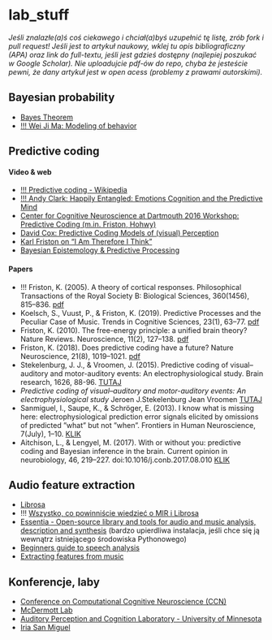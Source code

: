 # lab_stuff

*Jeśli znalazłe(a)ś coś ciekawego i chciał(a)byś uzupełnić tę listę, zrób fork i pull request! Jeśli jest to artykuł naukowy, wklej tu opis bibliograficzny (APA) oraz link do full-textu, jeśli jest gdzieś dostępny (najlepiej poszukać w Google Scholar). Nie uploadujcie pdf-ów do repo, chyba że jesteście pewni, że dany artykuł jest w open acess (problemy z prawami autorskimi).*

## Bayesian probability

- [Bayes Theorem](https://www.youtube.com/watch?v=XQoLVl31ZfQ)
- [!!! Wei Ji Ma: Modeling of behavior](https://www.youtube.com/watch?v=H1vp10PVKcw)

## Predictive coding

#### Video & web

- [!!! Predictive coding - Wikipedia](https://en.wikipedia.org/wiki/Predictive_coding)
- [!!! Andy Clark: Happily Entangled: Emotions Cognition and the Predictive Mind](https://www.youtube.com/watch?v=OS3RM3F8YmE)
- [Center for Cognitive Neuroscience at Dartmouth 2016 Workshop: Predictive Coding (m.in. Friston, Hohwy)](https://www.youtube.com/watch?v=8oyy5jmz8Ws&list=PLPDZ9rcIfxyMZacItqYr58NLzvtRPZcRQ)
- [David Cox: Predictive Coding Models of (visual) Perception](https://www.youtube.com/watch?v=P0yVuoATjzs)
- [Karl Friston on “I Am Therefore I Think”](https://www.youtube.com/watch?v=G_sQZeFRjR8)
- [Bayesian Epistemology & Predictive Processing](https://www.youtube.com/watch?v=pLcIT3kjsW0&fbclid=IwAR3J_chLDqrMFTQ02a1kJwU2SNRb50-D8cmk8Bl99FFmeyrNoE2_qllgqg0)


#### Papers

- !!! Friston, K. (2005). A theory of cortical responses. Philosophical Transactions of the Royal Society B: Biological Sciences, 360(1456), 815–836. [pdf](https://www.ncbi.nlm.nih.gov/pmc/articles/PMC1569488/pdf/rstb20051622.pdf)
- Koelsch, S., Vuust, P., & Friston, K. (2019). Predictive Processes and the Peculiar Case of Music. Trends in Cognitive Sciences, 23(1), 63–77. [pdf](http://stefan-koelsch.de/papers/koelsch_vuust_friston_2018_predictive_processes_and_the_peculiar_case_of_music_trends_in_cognitive_sciences.pdf)
- Friston, K. (2010). The free-energy principle: a unified brain theory? Nature Reviews. Neuroscience, 11(2), 127–138. [pdf](https://www.uab.edu/medicine/cinl/images/KFriston_FreeEnergy_BrainTheory.pdf)
- Friston, K. (2018). Does predictive coding have a future? Nature Neuroscience, 21(8), 1019–1021. [pdf](https://discovery.ucl.ac.uk/id/eprint/10056744/1/Friston_News%20and%20views.pdf)
- Stekelenburg, J. J., & Vroomen, J. (2015). Predictive coding of visual–auditory and motor-auditory events: An electrophysiological study. Brain research, 1626, 88-96. [TUTAJ](http://spitswww.uvt.nl/fsw/psychologie/cognitive-neuropsychology/Pubs/Jean/103.pdf)
- _Predictive coding of visual–auditory and motor-auditory events: An electrophysiological study_ Jeroen J.Stekelenburg Jean Vroomen [TUTAJ](http://spitswww.uvt.nl/fsw/psychologie/cognitive-neuropsychology/Pubs/Jean/103.pdf)
- Sanmiguel, I., Saupe, K., & Schröger, E. (2013). I know what is missing here: electrophysiological prediction error signals elicited by omissions of predicted ”what” but not ”when”. Frontiers in Human Neuroscience, 7(July), 1–10. [KLIK](https://www.frontiersin.org/articles/10.3389/fnhum.2013.00407/full)
- Aitchison, L., & Lengyel, M. (2017). With or without you: predictive coding and Bayesian inference in the brain. Current opinion in neurobiology, 46, 219–227. doi:10.1016/j.conb.2017.08.010 [KLIK](https://www.ncbi.nlm.nih.gov/pmc/articles/PMC5836998/)



## Audio feature extraction

- [Librosa](https://librosa.github.io/librosa/index.html)
- !!! [Wszystko, co powinniście wiedzieć o MIR i Librosa](https://musicinformationretrieval.com)
- [Essentia - Open-source library and tools for audio and music analysis, description and synthesis](https://essentia.upf.edu/) (bardzo upierdliwa instalacja, jeśli chce się ją wewnątrz istniejącego środowiska Pythonowego)
- [Beginners guide to speech analysis](https://towardsdatascience.com/beginners-guide-to-speech-analysis-4690ca7a7c05)
- [Extracting features from music](https://towardsdatascience.com/extract-features-of-music-75a3f9bc265d)

## Konferencje, laby

- [Conference on Computational Cognitive Neuroscience (CCN)](https://ccneuro.org/)
- [McDermott Lab](http://mcdermottlab.mit.edu)
- [Auditory Perception and Cognition Laboratory - University of Minnesota](http://apc.psych.umn.edu/)
- [Iria San Miguel](http://www.neurociencies.ub.edu/iria-sanmiguel/)
